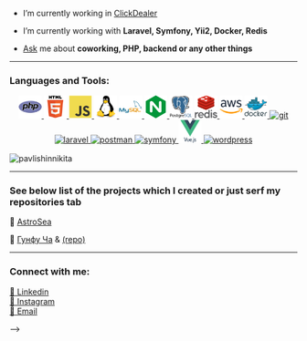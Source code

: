 <!--
![MasterHead](/images/person.jpg)


<h1>Hi, I'm Mykyta Pavlishyn</h1>
<h3 style="line-height: 30px">
    I've been working in IT for 5 years. I enjoy software development process and learning something new. 
    I believe that I can be useful for you and do some improvements for your business because I have experience in different programming languages. 
    I have master's degree and important experience how to apply learned technologies even from that time. 
    You can see my projects below. Just send me a message to start our experience excange and working process.
</h3>

<!-- INFO BLOCK -->
- I’m currently working in [ClickDealer](https://clickdealer.com)

- I’m currently working with **Laravel, Symfony, Yii2, Docker, Redis**

-  [Ask](mailto:pavlishin.nikita@gmail.com) me about **coworking, PHP, backend or any other things**

<hr />

<!-- LANGUAGES BLOCK -->
<h3 align="left">Languages and Tools:</h3>
<p align="center">
    <a href="https://www.php.net" target="_blank" rel="noreferrer">
        <img src="https://raw.githubusercontent.com/devicons/devicon/master/icons/php/php-original.svg" alt="php" width="40" height="40"/>
    </a>
    <a href="https://www.w3.org/html/" target="_blank" rel="noreferrer">
        <img src="https://raw.githubusercontent.com/devicons/devicon/master/icons/html5/html5-original-wordmark.svg" alt="html5" width="40" height="40"/>
    </a>
    <a href="https://developer.mozilla.org/en-US/docs/Web/JavaScript" target="_blank" rel="noreferrer">
        <img src="https://raw.githubusercontent.com/devicons/devicon/master/icons/javascript/javascript-original.svg" alt="javascript" width="40" height="40"/>
    </a>
    <a href="https://www.linux.org/" target="_blank" rel="noreferrer">
        <img src="https://raw.githubusercontent.com/devicons/devicon/master/icons/linux/linux-original.svg" alt="linux" width="40" height="40"/>
    </a>
    <a href="https://www.mysql.com/" target="_blank" rel="noreferrer">
        <img src="https://raw.githubusercontent.com/devicons/devicon/master/icons/mysql/mysql-original-wordmark.svg" alt="mysql" width="40" height="40"/>
    </a>
    <a href="https://www.nginx.com" target="_blank" rel="noreferrer">
        <img src="https://raw.githubusercontent.com/devicons/devicon/master/icons/nginx/nginx-original.svg" alt="nginx" width="40" height="40"/>
    </a>
    <a href="https://www.postgresql.org" target="_blank" rel="noreferrer">
        <img src="https://raw.githubusercontent.com/devicons/devicon/master/icons/postgresql/postgresql-original-wordmark.svg" alt="postgresql" width="40" height="40"/>
    </a>
    <a href="https://redis.io" target="_blank" rel="noreferrer">
        <img src="https://raw.githubusercontent.com/devicons/devicon/master/icons/redis/redis-original-wordmark.svg" alt="redis" width="40" height="40"/>
    </a>
    <a href="https://aws.amazon.com" target="_blank" rel="noreferrer">
        <img src="https://raw.githubusercontent.com/devicons/devicon/master/icons/amazonwebservices/amazonwebservices-original-wordmark.svg" alt="aws" width="40" height="40"/>
    </a>
    <a href="https://www.docker.com/" target="_blank" rel="noreferrer">
        <img src="https://raw.githubusercontent.com/devicons/devicon/master/icons/docker/docker-original-wordmark.svg" alt="docker" width="40" height="40"/>
    </a>
    <a href="https://git-scm.com/" target="_blank" rel="noreferrer">
        <img src="https://www.vectorlogo.zone/logos/git-scm/git-scm-icon.svg" alt="git" width="40" height="40"/>
    </a>
    <a href="https://laravel.com/" target="_blank" rel="noreferrer">
        <img src="https://laravel.com/img/logomark.min.svg" alt="laravel" width="40" height="40"/>
    </a>
    <a href="https://postman.com" target="_blank" rel="noreferrer">
        <img src="https://www.vectorlogo.zone/logos/getpostman/getpostman-icon.svg" alt="postman" width="40" height="40"/>
    </a>
    <a href="https://symfony.com" target="_blank" rel="noreferrer">
        <img src="https://symfony.com/logos/symfony_black_03.svg" alt="symfony" width="40" height="40"/>
    </a>
    <a href="https://vuejs.org/" target="_blank" rel="noreferrer">
        <img src="https://raw.githubusercontent.com/devicons/devicon/master/icons/vuejs/vuejs-original-wordmark.svg" alt="vuejs" width="40" height="40"/>
    </a>
    <a href="https://wordpress.org/" target="_blank" rel="noreferrer">
        <img src="https://www.cdnlogo.com/logos/w/65/wordpress.svg" alt="wordpress" width="40" height="40"/>
    </a>
</p>
<p>
    <img align="center" src="https://github-readme-stats.vercel.app/api/top-langs?username=pavlishinnikita&show_icons=true&locale=en&layout=compact" alt="pavlishinnikita" />
</p>

<hr />

<!-- PORTFOLIO BLOCK -->
<h3 align="left">See below list of the projects which I created or just serf my repositories tab</h3>

<div>
<div align="left">
    <div>
        <p>🔗 <a href="https://github.com/pavlishinnikita/swatik-shop">AstroSea</a></p>
    </div>
</div>
<div align="left">
    <div>
        <p>🔗 <a href="https://gongfu.com.ua">Гунфу Ча</a> & <a href="https://github.com/pavlishinnikita/gongfu.ua">(repo)</a></p>
    </div>
</div>
</div>

<hr />

<!-- CONTACTS BLOCK -->
<h3 align="left">Connect with me:</h3>
<p align="left">
    <div>
        <a href="https://www.linkedin.com/in/mykyta-pavlishin/">🔗 Linkedin</a>
    </div>
    <div>
        <a href="https://www.instagram.com/nikita.pavlishin/">🔗 Instagram</a>
    </div>
    <div>
        <a href="mailto:pavlishin.nikita@gmail.com">📧 Email</a>
    </div>
</p>
-->

